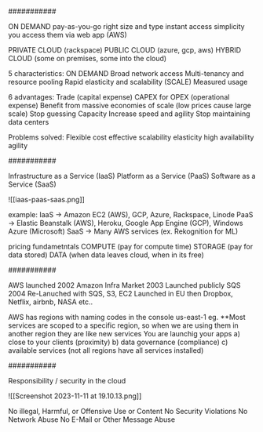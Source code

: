 ###########

ON DEMAND
pay-as-you-go
right size and type
instant access
simplicity
you access them via web app (AWS)

PRIVATE CLOUD (rackspace)
PUBLIC CLOUD (azure, gcp, aws)
HYBRID CLOUD (some on premises, some into the cloud)

5 characteristics:
ON DEMAND
Broad network access
Multi-tenancy and resource pooling
Rapid elasticity and scalability (SCALE)
Measured usage

6 advantages:
Trade (capital expense) CAPEX for OPEX (operational expense)
Benefit from massive economies of scale (low prices cause large scale)
Stop guessing Capacity
Increase speed and agility
Stop maintaining data centers

Problems solved:
Flexible
cost effective
scalability
elasticity
high availability
agility

###########

Infrastructure as a Service (IaaS)
Platform as a Service (PaaS)
Software as a Service (SaaS)

![[iaas-paas-saas.png]]


example:
IaaS -> Amazon EC2 (AWS), GCP, Azure, Rackspace, Linode
PaaS -> Elastic Beanstalk (AWS), Heroku, Google App Engine (GCP), Windows Azure (Microsoft)
SaaS  -> Many AWS services (ex. Rekognition for ML)

pricing fundametntals
COMPUTE (pay for compute time)
STORAGE (pay for data stored)
DATA (when data leaves cloud, when in its free)

###########

AWS launched 2002
Amazon Infra Market 2003
Launched publicly SQS 2004
Re-Lanuched with SQS, S3, EC2
Launched in EU 
then Dropbox, Netflix, airbnb, NASA etc..

AWS has regions with naming codes in the console
us-east-1 eg.
**Most services are scoped to a specific region, so when we are using them in another region they are like new services
You are launchig your apps 
a) close to your clients (proximity)
b) data governance (compliance)
c) available services (not all regions have all services installed)


###########

Responsibility / security in the cloud

![[Screenshot 2023-11-11 at 19.10.13.png]]


No illegal, Harmful, or Offensive Use or Content
No Security Violations
No Network Abuse
No E-Mail or Other Message Abuse